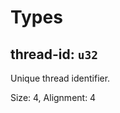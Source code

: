 # Types

## <a href="#thread_id" name="thread_id"></a> thread-id: `u32`

  Unique thread identifier.

Size: 4, Alignment: 4
